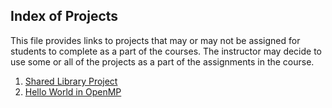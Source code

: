 ## Index of Projects

This file provides links to projects that may or may not be assigned for students to complete as a part of the courses. The
instructor may decide to use some or all of the projects as a part of the assignments in the course.

1. [Shared Library Project](https://jvkoebbe.github.io/math4610/projects/sharedLibraryProject/README)
2. [Hello World in OpenMP](https://jvkoebbe.github.io/math4610/projects/helloWorldOpenmpProject/README)
